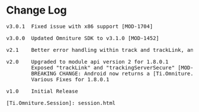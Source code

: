 # Change Log
<pre>
v3.0.1  Fixed issue with x86 support [MOD-1704]

v3.0.0  Updated Omniture SDK to v3.1.0 [MOD-1452]

v2.1	Better error handling within track and trackLink, and more graceful data input.

v2.0	Upgraded to module api version 2 for 1.8.0.1
    	Exposed "trackLink" and "trackingServerSecure" [MOD-319]
		BREAKING CHANGE: Android now returns a [Ti.Omniture.Session][] object from createSession, which has track and trackLink methods (for iOS parity)
		Various Fixes for 1.8.0.1

v1.0    Initial Release

[Ti.Omniture.Session]: session.html